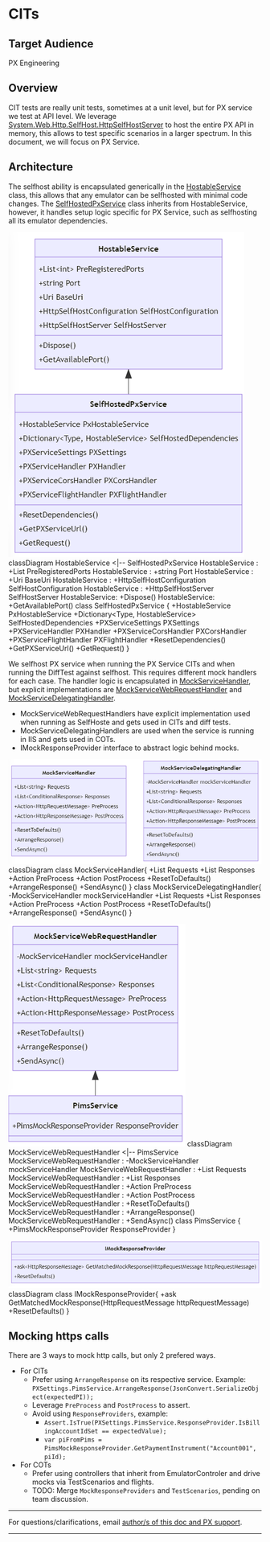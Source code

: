 # CITs

## Target Audience
PX Engineering

## Overview
CIT tests are really unit tests, sometimes at a unit level, but for PX service we test at API level. We leverage [System.Web.Http.SelfHost.HttpSelfHostServer](https://docs.microsoft.com/en-us/previous-versions/aspnet/hh835627(v=vs.108)) to host the entire PX API in memory, this allows to test specific scenarios in a larger spectrum. In this document, we will focus on PX Service.

## Architecture
The selfhost ability is encapsulated generically in the [HostableService](https://microsoft.visualstudio.com/DefaultCollection/Universal%20Store/_git/SC.CSPayments.PX?path=/private/Payments/Tests/SelfHostedPXServiceCore/Mocks/HostableService.cs) class, this allows that any emulator can be selfhosted with minimal code changes. The [SelfHostedPxService](https://microsoft.visualstudio.com/DefaultCollection/Universal%20Store/_git/SC.CSPayments.PX?path=/private/Payments/Tests/SelfHostedPXServiceCore/SelfHostedPxService.cs) class inherits from HostableService, however, it handles setup logic specific for PX Service, such as selfhosting all its emulator dependencies.

![](../../images/HostableService.PNG)
classDiagram
    HostableService <|-- SelfHostedPxService
    HostableService : +List<int> PreRegisteredPorts
    HostableService : +string Port
    HostableService : +Uri BaseUri
    HostableService : +HttpSelfHostConfiguration SelfHostConfiguration
    HostableService : +HttpSelfHostServer SelfHostServer
    HostableService: +Dispose()
    HostableService: +GetAvailablePort()
    class SelfHostedPxService {
      +HostableService PxHostableService
      +Dictionary<Type, HostableService> SelfHostedDependencies
      +PXServiceSettings PXSettings
      +PXServiceHandler PXHandler
      +PXServiceCorsHandler PXCorsHandler
      +PXServiceFlightHandler PXFlightHandler
      +ResetDependencies()
      +GetPXServiceUrl()
      +GetRequest()
    }
    
We selfhost PX service when running the PX Service CITs and when running the DiffTest against selfhost. This requires different mock handlers for each case. The handler logic is encapsulated in [MockServiceHandler](https://microsoft.visualstudio.com/DefaultCollection/Universal%20Store/_git/SC.CSPayments.PX?path=/private/Payments/Tests/Test.Common/MockServiceHandler.cs), but explicit implementations are [MockServiceWebRequestHandler](https://microsoft.visualstudio.com/DefaultCollection/Universal%20Store/_git/SC.CSPayments.PX?path=/private/Payments/Tests/Test.Common/MockServiceWebRequestHandler.cs) and [MockServiceDelegatingHandler](https://microsoft.visualstudio.com/DefaultCollection/Universal%20Store/_git/SC.CSPayments.PX?path=/private/Payments/Tests/Test.Common/MockServiceDelegatingHandler.cs).

- MockServiceWebRequestHandlers have explicit implementation used when running as SelfHoste and gets used in CITs and diff tests.
- MockServiceDelegatingHandlers are used when the service is running in IIS and gets used in COTs.
- IMockResponseProvider interface to abstract logic behind mocks.

![](../../images/MockServiceHandler.PNG)
classDiagram
    class MockServiceHandler{
      +List<string> Requests
      +List<ConditionalResponse> Responses
      +Action<HttpRequestMessage> PreProcess
      +Action<HttpResponseMessage> PostProcess
      +ResetToDefaults()
      +ArrangeResponse()
      +SendAsync()
    }
    class MockServiceDelegatingHandler{
      -MockServiceHandler mockServiceHandler
      +List<string> Requests
      +List<ConditionalResponse> Responses
      +Action<HttpRequestMessage> PreProcess
      +Action<HttpResponseMessage> PostProcess
      +ResetToDefaults()
      +ArrangeResponse()
      +SendAsync()
    }
      
![](../../images/MockServiceWebRequestHandler.PNG)
classDiagram
  MockServiceWebRequestHandler <|-- PimsService
  MockServiceWebRequestHandler : -MockServiceHandler mockServiceHandler
  MockServiceWebRequestHandler : +List<string> Requests
  MockServiceWebRequestHandler : +List<ConditionalResponse> Responses
  MockServiceWebRequestHandler : +Action<HttpRequestMessage> PreProcess
  MockServiceWebRequestHandler : +Action<HttpResponseMessage> PostProcess
  MockServiceWebRequestHandler : +ResetToDefaults()
  MockServiceWebRequestHandler : +ArrangeResponse()
  MockServiceWebRequestHandler : +SendAsync()
  class PimsService {
    +PimsMockResponseProvider ResponseProvider
  }

![](../../images/IMockResponseProvider.PNG)
classDiagram
    class IMockResponseProvider{
      +ask<HttpResponseMessage> GetMatchedMockResponse(HttpRequestMessage httpRequestMessage)
      +ResetDefaults()
    }


## Mocking https calls
There are 3 ways to mock http calls, but only 2 prefered ways.
- For CITs
  - Prefer using `ArrangeResponse` on its respective service. Example: `PXSettings.PimsService.ArrangeResponse(JsonConvert.SerializeObject(expectedPI));`
  - Leverage `PreProcess` and `PostProcess` to assert.
  - Avoid using `ResponseProviders`, example:
    - `Assert.IsTrue(PXSettings.PimsService.ResponseProvider.IsBillingAccountIdSet == expectedValue);`
    - `var piFromPims = PimsMockResponseProvider.GetPaymentInstrument("Account001", piId);`
- For COTs
  - Prefer using controllers that inherit from EmulatorControler and drive mocks via TestScenarios and flights.
  - TODO: Merge `MockResponseProviders` and `TestScenarios`, pending on team discussion.
  
---
For questions/clarifications, email [author/s of this doc and PX support](mailto:holugo@microsoft.com?cc=PXSupport@microsoft.com&subject=Docs%20-%20engineering/tests/cits.md).

---